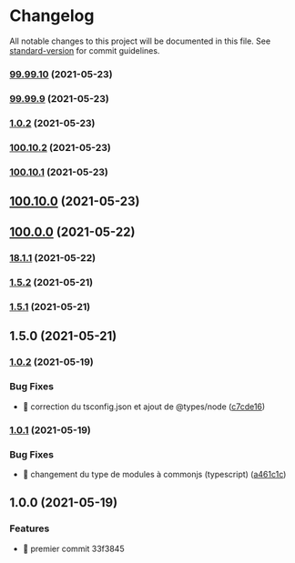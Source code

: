 # Changelog

All notable changes to this project will be documented in this file. See [standard-version](https://github.com/conventional-changelog/standard-version) for commit guidelines.

### [99.99.10](https://github.com/Robot-Grimpeur/dev-os/compare/v99.99.9...v99.99.10) (2021-05-23)

### [99.99.9](https://github.com/Robot-Grimpeur/dev-os/compare/v1.0.2...v99.99.9) (2021-05-23)

### [1.0.2](https://github.com/Robot-Grimpeur/dev-os/compare/v100.10.2...v1.0.2) (2021-05-23)

### [100.10.2](https://github.com/Robot-Grimpeur/dev-os/compare/v100.10.1...v100.10.2) (2021-05-23)

### [100.10.1](https://github.com/Robot-Grimpeur/dev-os/compare/v100.10.0...v100.10.1) (2021-05-23)

## [100.10.0](https://github.com/Robot-Grimpeur/dev-os/compare/v100.0.0...v100.10.0) (2021-05-23)

## [100.0.0](https://github.com/Robot-Grimpeur/dev-os/compare/v18.1.1...v100.0.0) (2021-05-22)

### [18.1.1](https://github.com/Robot-Grimpeur/dev-os/compare/v1.5.2...v18.1.1) (2021-05-22)

### [1.5.2](https://github.com/Robot-Grimpeur/dev-os/compare/v1.5.1...v1.5.2) (2021-05-21)

### [1.5.1](https://github.com/Robot-Grimpeur/dev-os/compare/v1.5.0...v1.5.1) (2021-05-21)

## 1.5.0 (2021-05-21)

### [1.0.2](https://github.com/Robot-Grimpeur/node-typescript-boilerplate/compare/v1.0.1...v1.0.2) (2021-05-19)


### Bug Fixes

* :bug: correction du tsconfig.json et ajout de @types/node ([c7cde16](https://github.com/Robot-Grimpeur/node-typescript-boilerplate/commit/c7cde1645c41ed41ff3c14e221321ca84c0f66d5))

### [1.0.1](https://github.com/Robot-Grimpeur/node-typescript-boilerplate/compare/v1.0.0...v1.0.1) (2021-05-19)


### Bug Fixes

* :bug: changement du type de modules à commonjs (typescript) ([a461c1c](https://github.com/Robot-Grimpeur/node-typescript-boilerplate/commit/a461c1cd5080d5b76e1af92307a1688e06890b73))

## 1.0.0 (2021-05-19)


### Features

* :tada: premier commit 33f3845
